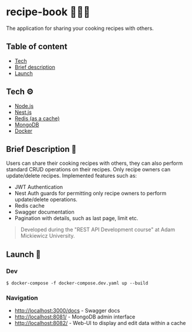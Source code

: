 # recipe-book 🍕🍟🍔

The application for sharing your cooking recipes with others.

## Table of content
- [Tech](#tech-)
- [Brief description](#brief-description-)
- [Launch](#launch-)

## Tech ⚙
- [Node.js](https://nodejs.org/en/)
- [Nest.js](https://nestjs.com/)
- [Redis (as a cache)](https://redis.io/)
- [MongoDB](https://www.mongodb.com/cloud/atlas/lp/try4?utm_source=google&utm_campaign=search_gs_pl_evergreen_atlas_core_prosp-brand_gic-null_emea-pl_ps-all_desktop_eng_lead&utm_term=mongodb&utm_medium=cpc_paid_search&utm_ad=e&utm_ad_campaign_id=12212624548&adgroup=115749720623&gclid=Cj0KCQiAtbqdBhDvARIsAGYnXBONxtdQy2F5ViOb7NYp8jgjHZdykkYs6-wuUZBBmOpMoXS8IAxBJMgaAn9ZEALw_wcB)
- [Docker](https://www.docker.com/)


## Brief Description 📝

Users can share their cooking recipes with others, they can also perform standard CRUD operations on their recipes. Only recipe owners can update/delete recipes.
Implemented features such as:
- JWT Authentication
- Nest Auth guards for permitting only recipe owners to perform update/delete operations.
- Redis cache
- Swagger documentation
- Pagination with details, such as last page, limit etc.

> Developed during the "REST API Development course" at Adam Mickiewicz University.

## Launch 🐳

### Dev

```
$ docker-compose -f docker-compose.dev.yaml up --build
```
### Navigation

- [http://localhost:3000/docs](http://localhost:3000/docs#/) - Swagger docs
- [http://localhost:8081/](http://localhost:8081/) - MongoDB admin interface 
- [http://localhost:8082/](http://localhost:8082/) - Web-UI to display and edit data within a cache
